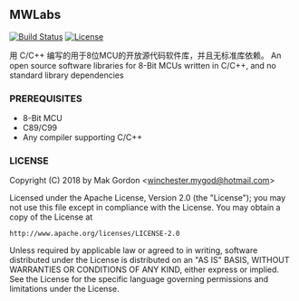 ## MWLabs

[![Build Status](https://img.shields.io/travis/USER/REPO/BRANCH.svg)]()
[![License](https://img.shields.io/hexpm/l/plug.svg)](http://www.apache.org/licenses/LICENSE-2.0)

用 C/C++ 编写的用于8位MCU的开放源代码软件库，并且无标准库依赖。
An open source software libraries for 8-Bit MCUs written in C/C++, and no standard library dependencies

### PREREQUISITES

* 8-Bit MCU
* C89/C99
* Any compiler supporting C/C++

### LICENSE
Copyright (C) 2018 by Mak Gordon <<winchester.mygod@hotmail.com>>

Licensed under the Apache License, Version 2.0 (the "License");
you may not use this file except in compliance with the License.
You may obtain a copy of the License at

    http://www.apache.org/licenses/LICENSE-2.0

Unless required by applicable law or agreed to in writing, software
distributed under the License is distributed on an "AS IS" BASIS,
WITHOUT WARRANTIES OR CONDITIONS OF ANY KIND, either express or implied.
See the License for the specific language governing permissions and
limitations under the License.